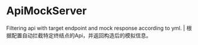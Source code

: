 # ApiMockServer
Filtering api with target endpoint and mock response according to yml. | 根据配置自动拦截特定终结点的Api，并返回构造后的模拟信息。
